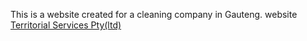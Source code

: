 This is a website created for a cleaning company in Gauteng. website [Territorial Services Pty(ltd)](https://territorialservices.co.za/)
